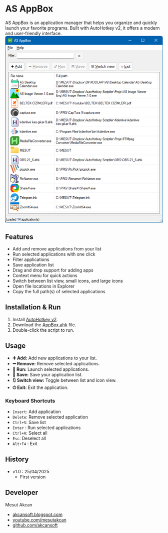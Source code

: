 # AS AppBox

AS AppBox is an application manager that helps you organize and quickly launch your favorite programs. Built with AutoHotkey v2, it offers a modern and user-friendly interface.\
![Screenshot](https://github.com/akcansoft/AS-AppBox/blob/main/AppBox-SS-1.png)

## Features

- Add and remove applications from your list
- Run selected applications with one click
- Filter applications
- Save application list
- Drag and drop support for adding apps
- Context menu for quick actions
- Switch between list view, small icons, and large icons
- Open file locations in Explorer
- Copy the full path(s) of selected applications

## Installation & Run

1. Install [AutoHotkey v2](https://www.autohotkey.com/).
2. Download the [AppBox.ahk](https://github.com/akcansoft/AS-AppBox/blob/main/AppBox.ahk) file.
3. Double-click the script to run.

## Usage

- **➕ Add:** Add new applications to your list.
- **➖ Remove:** Remove selected applications.
- **🚀 Run:** Launch selected applications.
- **💾 Save:** Save your application list.
- **🔃 Switch view:** Toggle between list and icon view.
- **⏻ Exit:** Exit the application.

### Keyboard Shortcuts

- `Insert`: Add application
- `Delete`: Remove selected application
- `Ctrl+S`: Save list
- `Enter` : Run selected applications
- `Ctrl+A`: Select all
- `Esc`: Deselect all
- `Alt+F4` : Exit

## History
- v1.0 : 25/04/2025
  - First version
  
## Developer

Mesut Akcan
- [akcansoft.blogspot.com](https://akcansoft.blogspot.com)
- [youtube.com/mesutakcan](https://youtube.com/mesutakcan)
- [github.com/akcansoft](https://github.com/akcansoft)
